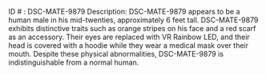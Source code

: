 ID # : DSC-MATE-9879
Description: DSC-MATE-9879 appears to be a human male in his mid-twenties, approximately 6 feet tall. DSC-MATE-9879 exhibits distinctive traits such as orange stripes on his face and a red scarf as an accessory. Their eyes are replaced with VR Rainbow LED, and their head is covered with a hoodie while they wear a medical mask over their mouth. Despite these physical abnormalities, DSC-MATE-9879 is indistinguishable from a normal human.